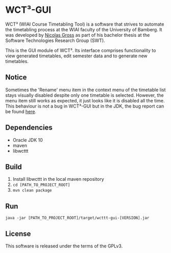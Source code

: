 # WCT³-GUI

WCT³ (WIAI Course Timetabling Tool) is a software that strives to automate the
timetabling process at the WIAI faculty of the University of Bamberg. It was
developed by [Nicolas Gross](https://github.com/nicolasgross) as part of his
bachelor thesis at the Software Technologies Research Group (SWT).

This is the GUI module of WCT³. Its interface comprises functionality to view 
generated timetables, edit semester data and to generate new timetables.


## Notice

Sometimes the 'Rename' menu item in the context menu of the timetable list stays 
visually disabled despite only one timetable is selected. However, the menu item
still works as expected, it just looks like it is disabled all the time. This 
behaviour is not a bug in WCT³-GUI but in the JDK, the bug report can be found 
[here](https://bugs.openjdk.java.net/browse/JDK-8201310).


## Dependencies

- Oracle JDK 10
- maven
- libwcttt


## Build

1. Install libwcttt in the local maven repository
2. `cd [PATH_TO_PROJECT_ROOT]`
3. `mvn clean package` 


## Run

`java -jar [PATH_TO_PROJECT_ROOT]/target/wcttt-gui-[VERSION].jar`


## License

This software is released under the terms of the GPLv3.
